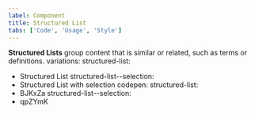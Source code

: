 ```yaml
---
label: Component
title: Structured List
tabs: ['Code', 'Usage', 'Style']
---
```


<page-intro>**Structured Lists** group content that is similar or related, such as terms or definitions.</page-intro>
variations:
  structured-list:
  - Structured List
  structured-list--selection:
  - Structured List with selection
codepen:
  structured-list:
  - BJKxZa
  structured-list--selection:
  - qpZYmK

